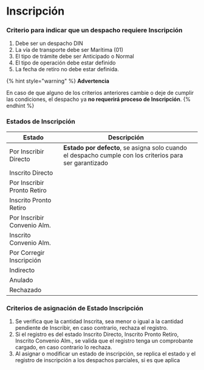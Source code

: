 # Inscripción

### Criterio para indicar que un despacho requiere Inscripción

1. Debe ser un despacho DIN
2. La vía de transporte debe ser Marítima (01)
3. El tipo de trámite debe ser Anticipado o Normal
4. El tipo de operación debe estar definido
5. La fecha de retiro no debe estar definida.

{% hint style="warning" %}
**Advertencia**

En caso de que alguno de los criterios anteriores cambie o deje de cumplir las condiciones, el despacho ya **no requerirá proceso de Inscripción**.
{% endhint %}

### Estados de Inscripción

<table><thead><tr><th>Estado </th><th>Descripción</th><th data-hidden></th></tr></thead><tbody><tr><td>Por Inscribir Directo</td><td><strong>Estado por defecto</strong>, se asigna solo cuando el despacho cumple con los criterios para ser garantizado</td><td></td></tr><tr><td>Inscrito Directo</td><td></td><td></td></tr><tr><td>Por Inscribir Pronto Retiro</td><td></td><td></td></tr><tr><td>Inscrito Pronto Retiro</td><td></td><td></td></tr><tr><td>Por Inscribir Convenio Alm.</td><td></td><td></td></tr><tr><td>Inscrito Convenio Alm.</td><td></td><td></td></tr><tr><td>Por Corregir Inscripción</td><td></td><td></td></tr><tr><td>Indirecto</td><td></td><td></td></tr><tr><td>Anulado</td><td></td><td></td></tr><tr><td>Rechazado</td><td></td><td></td></tr></tbody></table>

### Criterios de asignación de Estado Inscripción

1. Se verifica que la cantidad Inscrita, sea menor o igual a la cantidad pendiente de Inscribir, en caso contrario, rechaza el registro.
2. Si el registro es del estado Inscrito Directo, Inscrito Pronto Retiro, Inscrito Convenio Alm., se valida que el registro tenga un comprobante cargado, en caso contrario lo rechaza.
3. Al asignar o modificar un estado de inscripción, se replica el estado y el registro de inscripción a los despachos parciales, si es que aplica
